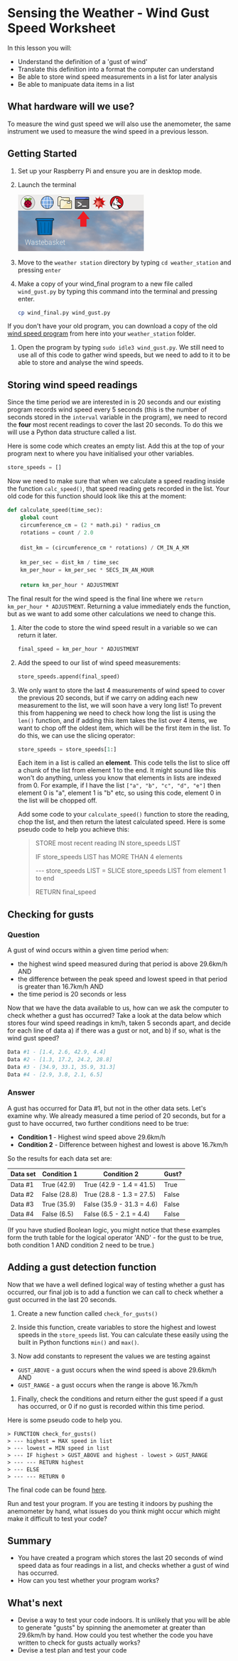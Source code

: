 # Sensing the Weather - Wind Gust Speed Worksheet

In this lesson you will:

- Understand the definition of a 'gust of wind'
- Translate this definition into a format the computer can understand
- Be able to store wind speed measurements in a list for later analysis
- Be able to manipuate data items in a list

## What hardware will we use?

To measure the wind gust speed we will also use the anemometer, the same instrument we used to measure the wind speed in a previous lesson.


## Getting Started

1. Set up your Raspberry Pi and ensure you are in desktop mode.

1. Launch the terminal

    ![Terminal](images/terminal.png)

1. Move to the `weather station` directory by typing `cd weather_station` and pressing `enter`

1. Make a copy of your wind_final program to a new file called `wind_gust.py` by typing this command into the terminal and pressing enter.

	```bash
	cp wind_final.py wind_gust.py
	```
If you don't have your old program, you can download a copy of the old [wind speed program](../wind_speed/code/wind_final.py) from here into your `weather_station` folder.

1. Open the program by typing `sudo idle3 wind_gust.py`. We still need to use all of this code to gather wind speeds, but we need to add to it to be able to store and analyse the wind speeds.
    
## Storing wind speed readings

Since the time period we are interested in is 20 seconds and our existing program records wind speed every 5 seconds (this is the number of seconds stored in the `interval` variable in the program), we need to record the **four** most recent readings to cover the last 20 seconds. To do this we will use a Python data structure called a list. 

Here is some code which creates an empty list. Add this at the top of your program next to where you have initialised your other variables.

```python
store_speeds = []
```
Now we need to make sure that when we calculate a speed reading inside the function `calc_speed()`, that speed reading gets recorded in the list. Your old code for this function should look like this at the moment:

```python
def calculate_speed(time_sec):
    global count
    circumference_cm = (2 * math.pi) * radius_cm
    rotations = count / 2.0

    dist_km = (circumference_cm * rotations) / CM_IN_A_KM

    km_per_sec = dist_km / time_sec
    km_per_hour = km_per_sec * SECS_IN_AN_HOUR

    return km_per_hour * ADJUSTMENT
```
The final result for the wind speed is the final line where we `return km_per_hour * ADJUSTMENT`. Returning a value immediately ends the function, but as we want to add some other calculations we need to change this.

1. Alter the code to store the wind speed result in a variable so we can return it later.

	```python
	final_speed = km_per_hour * ADJUSTMENT
	```
1. Add the speed to our list of wind speed measurements:

	```python
	store_speeds.append(final_speed)
	```

1. We only want to store the last 4 measurements of wind speed to cover the previous 20 seconds, but if we carry on adding each new measurement to the list, we will soon have a very long list! To prevent this from happening we need to check how long the list is using the `len()` function, and if adding this item takes the list over 4 items, we want to chop off the oldest item, which will be the first item in the list. To do this, we can use the slicing operator:

	```python
	store_speeds = store_speeds[1:]
	```
	Each item in a list is called an **element**. This code tells the list to slice off a chunk of the list from element 1 to the end. It might sound like this won't do anything, unless you know that elements in lists are indexed from 0. For example, if I have the list `["a", "b", "c", "d", "e"]` then element 0 is "a", element 1 is "b" etc, so using this code, element 0 in the list will be chopped off.

	Add some code to your `calculate_speed()` function to store the reading, chop the list, and then return the latest calculated speed. Here is some pseudo code to help you achieve this:

    > STORE most recent reading IN store_speeds LIST
    > 
    > IF store_speeds LIST has MORE THAN 4 elements
    >
    > --- store_speeds LIST = SLICE store_speeds LIST from element 1 to end
    >
    > RETURN final_speed
    

## Checking for gusts

### Question
A gust of wind occurs within a given time period when:
- the highest wind speed measured during that period is above 29.6km/h AND
- the difference between the peak speed and lowest speed in that period is greater than 16.7km/h AND
- the time period is 20 seconds or less

Now that we have the data available to us, how can we ask the computer to check whether a gust has occurred? Take a look at the data below which stores four wind speed readings in km/h, taken 5 seconds apart, and decide for each line of data a) if there was a gust or not, and b) if so, what is the wind gust speed?

```python
Data #1 - [1.4, 2.6, 42.9, 4.4]
Data #2 - [1.3, 17.2, 24.2, 28.8]
Data #3 - [34.9, 33.1, 35.9, 31.3]
Data #4 - [2.9, 3.8, 2.1, 6.5]
```

### Answer
A gust has occurred for Data #1, but not in the other data sets. Let's examine why. We already measured a time period of 20 seconds, but for a gust to have occurred, two further conditions need to be true:

- **Condition 1** - Highest wind speed above 29.6km/h
- **Condition 2** - Difference between highest and lowest is above 16.7km/h

So the results for each data set are:

| Data set      | Condition 1   | Condition 2   			| Gust?   |
| ------------- | ------------- | ------------------------- | ------- |
| Data #1      	| True (42.9)	| True (42.9 - 1.4 = 41.5)	| True 	  |
| Data #2      	| False (28.8) 	| True (28.8 - 1.3 = 27.5)	| False   |
| Data #3 		| True (35.9)  	| False (35.9 - 31.3 = 4.6)	| False   |
| Data #4 		| False (6.5)  	| False (6.5 - 2.1 = 4.4)	| False   |

(If you have studied Boolean logic, you might notice that these examples form the truth table for the logical operator 'AND' - for the gust to be true, both condition 1 AND condition 2 need to be true.)

## Adding a gust detection function

Now that we have a well defined logical way of testing whether a gust has occurred, our final job is to add a function we can call to check whether a gust occurred in the last 20 seconds. 

1. Create a new function called `check_for_gusts()`

1. Inside this function, create variables to store the highest and lowest speeds in the `store_speeds` list. You can calculate these easily using the built in Python functions `min()` and `max()`.

1. Now add constants to represent the values we are testing against
- `GUST_ABOVE` - a gust occurs when the wind speed is above 29.6km/h AND
- `GUST_RANGE` - a gust occurs when the range is above 16.7km/h

1. Finally, check the conditions and return either the gust speed if a gust has occurred, or 0 if no gust is recorded within this time period. 

Here is some pseudo code to help you.

	> FUNCTION check_for_gusts()
	> --- highest = MAX speed in list
	> --- lowest = MIN speed in list
	> --- IF highest > GUST_ABOVE and highest - lowest > GUST_RANGE
	> --- --- RETURN highest
	> --- ELSE
	> --- --- RETURN 0

The final code can be found [here](code/wind_gust.py).

Run and test your program. If you are testing it indoors by pushing the anemometer by hand, what issues do you think might occur which might make it difficult to test your code?

## Summary

- You have created a program which stores the last 20 seconds of wind speed data as four readings in a list, and checks whether a gust of wind has occurred. 
- How can you test whether your program works?


## What's next
- Devise a way to test your code indoors. It is unlikely that you will be able to generate "gusts" by spinning the anemometer at greater than 29.6km/h by hand. How could you test whether the code you have written to check for gusts actually works? 
- Devise a test plan and test your code